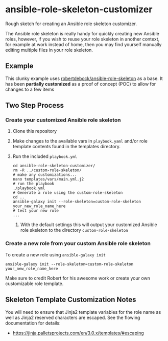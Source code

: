 # ansible-role-skeleton-customizer

Rough sketch for creating an Ansible role skeleton customizer.

The Ansible role skeleton is really handy for quickly creating new Ansible roles, however, if you wish to reuse your role skeleton in another context, for example at work instead of home, then you may find yourself manually editing multiple files in your role skeleton.

## Example

This clunky example uses [robertdebock/ansible-role-skeleton](https://github.com/robertdebock/ansible-role-skeleton) as a base. It has been **partially customized** as a proof of concept (POC) to allow for changes to a few items

## Two Step Process

### Create your customized Ansible role skeleton

1. Clone this repository

2. Make changes to the available vars in `playbook.yaml` and/or role template contents found in the  templates directory.

3. Run the included  `playbook.yml`

    

    ```shell
    cd ansible-role-skeleton-customizer/
    rm -R ../custom-role-skeleton/
    # make any customizations...
    nano templates/vars/main.yml.j2
    # run the playbook
    ./playbook.yml
    # Generate a role using the custom-role-skeleton
    cd ..
    ansible-galaxy init --role-skeleton=custom-role-skeleton your_new_role_name_here
    # test your new role
    ...
    ```

    

    1. With the default settings this will output your customized Ansible role skeleton to the directory `custom-role-skeleton`

### Create a new role from your custom Ansible role skeleton

To create a new role using  `ansible-galaxy init` 

```shell
ansible-galaxy init --role-skeleton=custom-role-skeleton your_new_role_name_here
```

Make sure to credit Robert for his awesome work or create your own customizable role template.

## Skeleton Template Customization Notes

You will need to ensure that Jinja2 template variables for the role name as well as Jinja2 reserved characters are escaped. See the flowing documentation for details:

* https://jinja.palletsprojects.com/en/3.0.x/templates/#escaping



